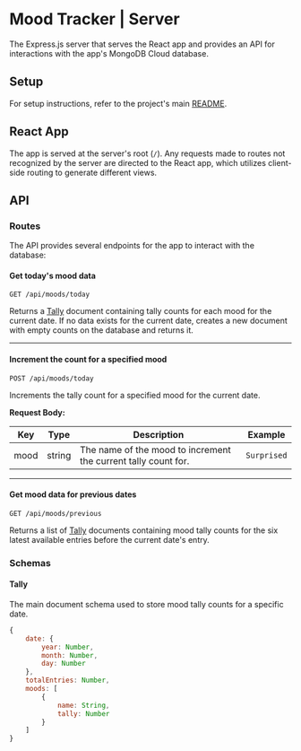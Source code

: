 # Mood Tracker | Server

The Express.js server that serves the React app and provides an API for interactions with the app's MongoDB Cloud database.

## Setup

For setup instructions, refer to the project's main [README](../README.md).


## React App

The app is served at the server's root (`/`). Any requests made to routes not recognized by the server are directed to the React app, which utilizes client-side routing to generate different views.

## API

### Routes

The API provides several endpoints for the app to interact with the database:

#### Get today's mood data

`GET /api/moods/today`

Returns a [Tally](#tally) document containing tally counts for each mood for the current date. If no data exists for the current date, creates a new document with empty counts on the database and returns it.

___

#### Increment the count for a specified mood

`POST /api/moods/today`

Increments the tally count for a specified mood for the current date.

**Request Body:**

| Key | Type | Description | Example |
| --- | ---- | ----------- | ------- |
| mood | string | The name of the mood to increment the current tally count for. | `Surprised` |

___

#### Get mood data for previous dates

`GET /api/moods/previous`

Returns a list of [Tally](#tally) documents containing mood tally counts for the six latest available entries before the current date's entry.

### Schemas

#### Tally

The main document schema used to store mood tally counts for a specific date.

```javascript
{
    date: {
        year: Number,
        month: Number,
        day: Number
    },
    totalEntries: Number,
    moods: [
        {
            name: String,
            tally: Number
        }
    ]
}
```